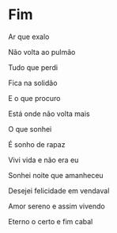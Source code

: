 # Fim

Ar que exalo

Não volta ao pulmão

Tudo que perdi

Fica na solidão

E o que procuro

Está onde não volta mais

O que sonhei 

É sonho de rapaz

Vivi vida e não era eu

Sonhei noite que amanheceu 

Desejei felicidade em vendaval

Amor sereno e assim vivendo

Eterno o certo e fim cabal
